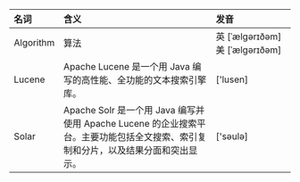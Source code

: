 | 名词        | 含义                                                                                | 发音                            |
|:----------|:----------------------------------------------------------------------------------|:------------------------------|
| Algorithm | 算法                                                                                | 英 [ˈælɡərɪðəm] 美 [ˈælɡərɪðəm] |
| Lucene    | Apache Lucene 是一个用 Java 编写的高性能、全功能的文本搜索引擎库。                                       | ['lusen]                      |
| Solar     | Apache Solr 是一个用 Java 编写并使用 Apache Lucene 的企业搜索平台。主要功能包括全文搜索、索引复制和分片，以及结果分面和突出显示。 | ['səulə]                      |
